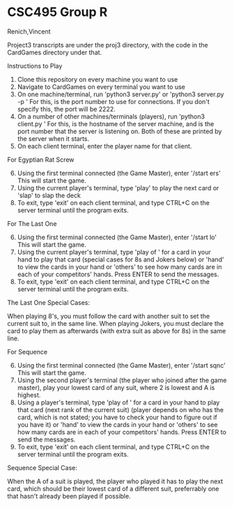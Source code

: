 # CSC495 Group R

Renich,Vincent

Project3 transcripts are under the proj3 directory, with the code in the CardGames directory under that.

Instructions to Play

1. Clone this repository on every machine you want to use
2. Navigate to CardGames on every terminal you want to use
3. On one machine/terminal, run 'python3 server.py' or 'python3 server.py -p <PORT>'
For this, <PORT> is the port number to use for connections.
If you don't specify this, the port will be 2222.
4. On a number of other machines/terminals (players), run 'python3 client.py <HOST> <PORT>'
For this, <HOST> is the hostname of the server machine, and <PORT> is the port number that the
server is listening on. Both of these are printed by the server when it starts.
5. On each client terminal, enter the player name for that client.

For Egyptian Rat Screw

6. Using the first terminal connected (the Game Master), enter '/start ers'
This will start the game.
7. Using the current player's terminal, type 'play' to play the next card or 'slap' to slap the deck
8. To exit, type 'exit' on each client terminal, and type CTRL+C on the server terminal until
   the program exits.

For The Last One

6. Using the first terminal connected (the Game Master), enter '/start lo'
This will start the game.
7. Using the current player's terminal, type 'play <rank> of <suit>' for a card in your hand to play that card (special cases for 8s and Jokers below) or 'hand' to view the cards in your hand or 'others' to see how many cards are in each of your competitors' hands. Press ENTER to send the messages.
8. To exit, type 'exit' on each client terminal, and type CTRL+C on the server terminal until
   the program exits.

The Last One Special Cases:

When playing 8's, you must follow the card with another suit to set the current suit to, in the same line.
When playing Jokers, you must declare the card to play them as afterwards (with extra suit as above for 8s) in the same line.

For Sequence

6. Using the first terminal connected (the Game Master), enter '/start sqnc'
This will start the game.
7. Using the second player's terminal (the player who joined after the game master), play your lowest card of any suit, where 2 is lowest and A is highest.
8. Using a player's terminal, type 'play <rank> of <suit>' for a card in your hand to play that card (next rank of the current suit) (player depends on who has the card, which is not stated; you have to check your hand to figure out if you have it) or 'hand' to view the cards in your hand or 'others' to see how many cards are in each of your competitors' hands. Press ENTER to send the messages.
9. To exit, type 'exit' on each client terminal, and type CTRL+C on the server terminal until
   the program exits.
   
Sequence Special Case:

When the A of a suit is played, the player who played it has to play the next card, which should be their lowest card of a different suit, preferrably one that hasn't already been played if possible.
